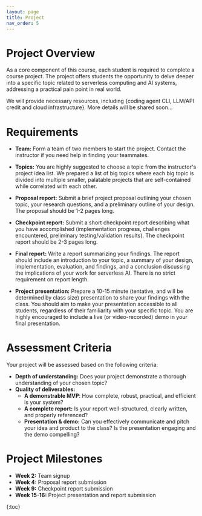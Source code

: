 ```yaml
---
layout: page
title: Project
nav_order: 5
---
```


# Project Overview

As a core component of this course, each student is required to
complete a course project. The project offers students the
opportunity to delve deeper into a specific topic related to
serverless computing and AI systems, addressing a practical pain
point in real world.

We will provide necessary resources, including {coding agent CLI,
LLM/API credit and cloud infrastructure}. More details will be shared
soon...


# Requirements

* **Team:** Form a team of two members to start the project. Contact
the instructor if you need help in finding your teammates.

* **Topics:** You are highly suggested to choose a topic from the instructor's
project idea list. We prepared a list of big topics where each big topic is 
divided into multiple smaller, palatable projects that are self-contained while
correlated with each other. 

* **Proposal report:** Submit a brief project proposal outlining
your chosen topic, your research questions, and a preliminary outline
of your design. The proposal should be 1-2 pages long.

* **Checkpoint report:** Submit a short checkpoint report describing
what you have accomplished (implementation progress, challenges encountered,
preliminary testing/validation results). The checkpoint report should be 2-3
pages long. 

* **Final report:** Write a report summarizing your findings. The
report should include an introduction to your topic, a summary of
your design, implementation, evaluation, and findings, and a
conclusion discussing the implications of your work for serverless
AI. There is no strict requirement on report length.

* **Project presentation:** Prepare a 10-15 minute (tentative, and will 
be determined by class size) presentation to share your findings with
the class. You should aim to make your presentation accessible to all
students, regardless of their familiarity with your specific topic.
You are highly encouraged to include a live (or video-recorded) demo
in your final presentation. 


# Assessment Criteria

Your project will be assessed based on the following criteria:

* **Depth of understanding:** Does your project demonstrate a
thorough understanding of your chosen topic?
* **Quality of deliverables:** 
  - **A demonstrable MVP**: How complete, robust, practical, and efficient
is your system?
  - **A complete report:** Is your report well-structured, clearly written, 
and properly referenced?
  - **Presentation & demo:** Can you effectively communicate and
pitch your idea and product to the class? Is the presentation
engaging and the demo compelling? 


# Project Milestones

* **Week 2:** Team signup
* **Week 4:** Proposal report submission
* **Week 9:** Checkpoint report submission
* **Week 15-16:** Project presentation and report submission


{:toc}
